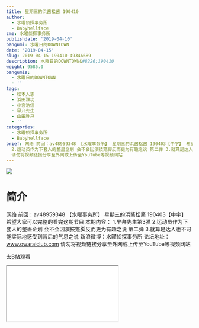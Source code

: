 ```yaml
---
title: 星期三的浜酱松酱 190410
author:
  - 水曜侦探事务所
  - Babyhellface
zmz: 水曜侦探事务所
publishdate: '2019-04-10'
bangumi: 水曜日的DOWNTOWN
date: '2019-04-15'
slug: 2019-04-15-190410-49346689
description: 水曜日的DOWNTOWN&#8226;190410
weight: 9585.0
bangumis:
  - 水曜日的DOWNTOWN
  - ''
tags:
  - 松本人志
  - 浜田雅功
  - 小宫浩信
  - 早弁先生
  - 山田胜己
  - ''
categories:
  - 水曜侦探事务所
  - Babyhellface
brief: 网络 前回：av48959348 【水曜事务所】 星期三的浜酱松酱 190403【中字】 希望大家可以完整的看完这期节目 本期内容： 1.早弁先生第3弹
  2.运动员作为下套人的整蛊企划 会不会因演技蹩脚反而更为有趣之说 第二弹 3.就算是达人也不可能实际地感受到背后的气息之说 新浪微博：水曜侦探事务所 论坛地址：www.owaraiclub.com
  请勿将视频链接分享至外网或上传至YouTube等视频网站
---
```

![](https://raw.githubusercontent.com/tcgriffith/owaraisite/master/static/tmpimg/56xJp5I.jpg)
# 简介  
网络
前回：av48959348 【水曜事务所】 星期三的浜酱松酱 190403【中字】
希望大家可以完整的看完这期节目
本期内容：
1.早弁先生第3弹
2.运动员作为下套人的整蛊企划 会不会因演技蹩脚反而更为有趣之说 第二弹
3.就算是达人也不可能实际地感受到背后的气息之说
新浪微博：水曜侦探事务所    论坛地址：www.owaraiclub.com
请勿将视频链接分享至外网或上传至YouTube等视频网站  

[去B站观看](https://www.bilibili.com/video/av49346689/)
<div class ="resp-container"><iframe class="testiframe" src="//player.bilibili.com/player.html?aid=49346689"", scrolling="no", allowfullscreen="true" > </iframe></div> 
